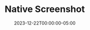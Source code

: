---
layout: ext_single
title: Native Screenshot
slug: native-screenshot
desc: Take screenshots directly from SAMMI without OBS
category: utilities
date: '2023-12-22T00:00:00-05:00'
permalink: extensions/utilities/native-screenshot
download_url: https://christinak.itch.io/native-screenshot
developer_name: Christina K.
developer_url: https://christinak.itch.io
icon_local: native_screenshot_icon.png
screenshots_local: native_screenshot_ss3.png, native_screenshot_ss2.png, native_screenshot_ss.png, native_screenshot_ss4.png 
version: 1.0
sammi_version: 2023.3.1
platform: Any
overview: |
    **Capture Your Screen with Ease Using Native Screenshot!**

    #### Key Features

    ##### Flexible Capture Modes
    - **Active Window**: Capture the currently focused window.
    - **Full Screen**: Take a screenshot of the entire screen, with the option to select a specific monitor.

    ##### Save and Share Options
    - **Clipboard**: Instantly save screenshots to your clipboard for easy pasting.
    - **File Saving**: Save screenshots directly to a file. Supports both automatic naming or custom filenames.
    - **Discord Integration**: Upload your screenshots directly to Discord immediately after capture.

    ##### Convenient Controls
    - **Hotkey Support**: Assign a keyboard shortcut to trigger screenshots effortlessly.

    #### Important Information
    - Only available on Windows.
    - You may need to run SAMMI as an administrator to use this extension.

    *Icon generated by OpenAI*
setup: |
    0. **Update SAMMI**:
    - Ensure your SAMMI is updated to the latest version.
    - Make sure Bridge is running, as it's crucial for the extension's functionality.

    1. **Install the Extension**:
    - Follow the [Extension Install Guide](https://sammi.solutions/docs/faq/general#installanextension) to add Native Screenshot to your Bridge.

    2. **Configure the 'Native Screenshot' Command**:
    - Navigate to the example Native Screenshot deck in SAMMI and review the example buttons. The Native Screenshot command has the following options:
    - **Type**: Choose between 'Current Window' for active window screenshots or 'Full Screen' for full-screen captures.
    - **Monitor Index**: If using 'Full Screen', specify the monitor index (0 for default, 1 for first secondary, etc.).
    - **Save Options**:  
      - **Save To File**: Enable to save screenshots as files in SAMMI Folder/Ext/Screenshots.
      - **Auto File Name**: Enable for automatic naming in the format: `Screenshot_YYYYMMDD_HHMMSS.png`.
      - **Custom File Name**: Provide a custom filename if 'Auto File Name' is unchecked. The `.png` extension is added automatically.
      - **Save To Clipboard**: Enable to save screenshots to your clipboard for immediate use.  
    - **Save Variable As**: Assign a variable name to store the response object from the screenshot action.
      - The response object includes:
             - Success: `{status: "ok", filepath: <full path to your screenshot file>}`
             - Error: `{status: "error", error: <error description>}`

    3. **Hotkey Configuration**:
    - You can attach a hotkey trigger to the button with the Native Screenshot command by right-clicking the button and selecting 'Edit Triggers'

    5. **Testing and Verification**:
    - Test the functionality of the extension by taking a screenshot.
    - Verify the output in the specified file location or clipboard, depending on your settings.

    **Important Note**
    - Only available on Windows.
    - You may need to run SAMMI as an administrator to use this extension.
privacy_collect: false
---